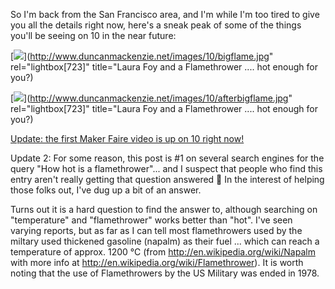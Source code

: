 So I'm back from the San Francisco area, and I'm while I'm too tired to give you all the details right now, here's a sneak peak of some of the things you'll be seeing on 10 in the near future:

[<img src="http://www.duncanmackenzie.net/images/10/bigflame_sml.jpg" border="0" />](http://www.duncanmackenzie.net/images/10/bigflame.jpg" rel="lightbox[723]" title="Laura Foy and a Flamethrower .... hot enough for you?)

[<img src="http://www.duncanmackenzie.net/images/10/afterbigflame_sml.jpg" border="0" />](http://www.duncanmackenzie.net/images/10/afterbigflame.jpg" rel="lightbox[723]" title="Laura Foy and a Flamethrower .... hot enough for you?)

[Update: the first Maker Faire video is up on 10 right now!](http://on10.net/TheShow/2698/)

Update 2: For some reason, this post is #1 on several search engines for the query "How hot is a flamethrower"... and I suspect that people who find this entry aren't really getting that question answered 🙂 In the interest of helping those folks out, I've dug up a bit of an answer.

Turns out it is a hard question to find the answer to, although searching on "temperature" and "flamethrower" works better than "hot". I've seen varying reports, but as far as I can tell most flamethrowers used by the miltary used thickened gasoline (napalm) as their fuel ... which can reach a temperature of approx. 1200 °C (from <http://en.wikipedia.org/wiki/Napalm> with more info at <http://en.wikipedia.org/wiki/Flamethrower>). It is worth noting that the use of Flamethrowers by the US Military was ended in 1978.